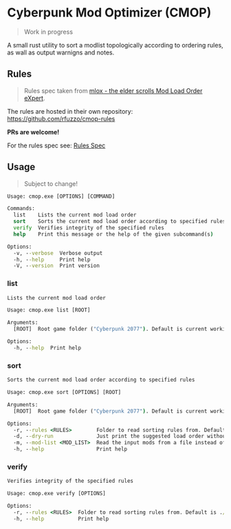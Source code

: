 # Cyberpunk Mod Optimizer (CMOP)

> Work in progress

A small rust utility to sort a modlist topologically according to ordering rules, as wall as output warnigns and notes.

## Rules 

> Rules spec taken from [mlox - the elder scrolls Mod Load Order eXpert](https://github.com/mlox/mlox).

The rules are hosted in their own repository: https://github.com/rfuzzo/cmop-rules

**PRs are welcome!**

For the rules spec see: [Rules Spec](./docs/Rules_spec.md)

## Usage

> Subject to change!

```cmd
Usage: cmop.exe [OPTIONS] [COMMAND]

Commands:
  list    Lists the current mod load order
  sort    Sorts the current mod load order according to specified rules
  verify  Verifies integrity of the specified rules
  help    Print this message or the help of the given subcommand(s)    

Options:
  -v, --verbose  Verbose output
  -h, --help     Print help
  -V, --version  Print version
```

### list

```cmd
Lists the current mod load order

Usage: cmop.exe list [ROOT]

Arguments:
  [ROOT]  Root game folder ("Cyberpunk 2077"). Default is current working directory [default: ./]

Options:
  -h, --help  Print help
```

### sort

```cmd
Sorts the current mod load order according to specified rules

Usage: cmop.exe sort [OPTIONS] [ROOT]

Arguments:
  [ROOT]  Root game folder ("Cyberpunk 2077"). Default is current working directory [default: ./]  

Options:
  -r, --rules <RULES>        Folder to read sorting rules from. Default is ./cmop [default: ./cmop]
  -d, --dry-run              Just print the suggested load order without sorting
  -m, --mod-list <MOD_LIST>  Read the input mods from a file instead of checking the root folder   
  -h, --help                 Print help
```

### verify

```cmd
Verifies integrity of the specified rules

Usage: cmop.exe verify [OPTIONS]

Options:
  -r, --rules <RULES>  Folder to read sorting rules from. Default is ./cmop [default: ./cmop]
  -h, --help           Print help
```
